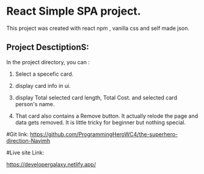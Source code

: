 # React Simple SPA project.

This project was created with react npm , vanilla css and self made json.

## Project DesctiptionS:

In the project directory, you can :
1. Select a specefic card. 

2. display card info in ui.

3. display Total selected card length, Total Cost. and selected card person's name.

4. That card also contains a Remove button. It actually relode the page and data gets removed. It is little tricky for beginner but nothing special.

#Git link: 
https://github.com/ProgrammingHeroWC4/the-superhero-direction-Nayimh

#Live site Link: 

https://developergalaxy.netlify.app/
